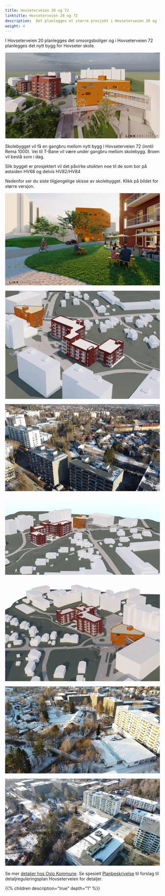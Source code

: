 ```yaml
---
title: Hovseterveien 20 og 72
linktitle: Hovseterveien 20 og 72
description:  Det planlegges et større prosjekt i Hovseterveien 20 og 72 som vil påvirke Setra borettslag
weight: 4
---
```


I Hovseterveien 20 planlegges det omsorgsboliger og i Hovseterveien 72 planlegges det nytt bygg for Hovseter skole.

![Hovseterveien](hv20_1s.png  "Hovseterveien 20")

Skolebygget vil få en gangbru mellom nytt bygg i Hovseterveien 72 (inntil Rema 1000). Vei til T-Bane vil være under gangbru mellom skolebygg. Broen vil bestå som i dag. 

Slik bygget er prosjektert vil det påvirke utsikten noe til de som bor på østsiden HV68 og delvis HV82/HV84

Nedenfor ser du siste tilgjengelige skisse av skolebygget. Klikk på bildet for større versjon.

![Hovseterveien](hv20_2.png  "Hovseterveien 20")

![Hovseterveien](hv20_3.png "Fra Hamborg barnehage")

![Hovseterveien](DJI_0899.jpg "Slik det ser ut i dag")

![Hovseterveien](hv20_4.png "Hovseterveien 20")

![Hovseterveien](hv20_5.png "Hovseterveien 20")

![Hovseterveien](DJI_0539.jpg "Slik det ser ut i dag")

![Hovseterveien](DJI_0882.jpg "Slik det ser ut i dag")
 

Se mer [detaljer hos Oslo Kommune](https://innsyn.pbe.oslo.kommune.no/saksinnsyn/casedet.asp?direct=Y&mode=all&caseno=201617238&Dateparam=07/18/2019&sti=). Se spesielt [Planbeskrivelse](https://innsyn.pbe.oslo.kommune.no/saksinnsyn/showfile.asp?jno=2021158288&fileid=9937835) til forslag til detaljreguleringsplan Hovseterveien for detaljer.

{{% children description="true" depth="1" %}}
